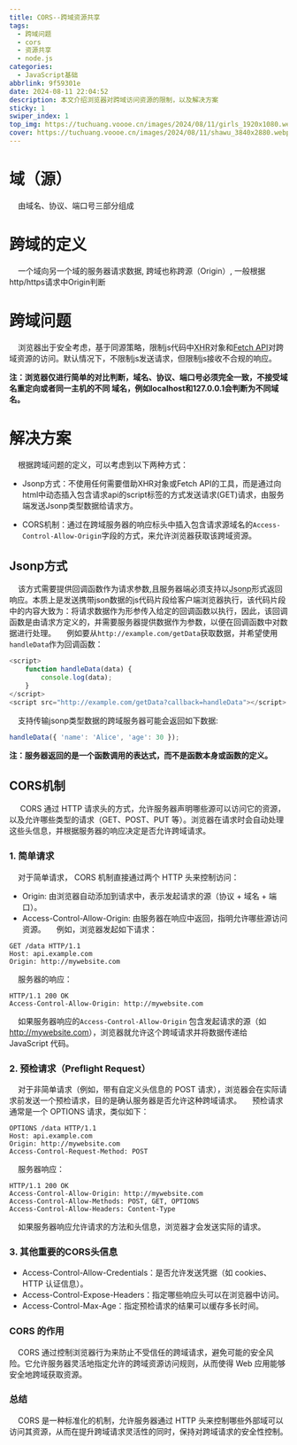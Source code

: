 ```yaml
---
title: CORS--跨域资源共享
tags:
  - 跨域问题
  - cors
  - 资源共享
  - node.js
categories:
  - JavaScript基础
abbrlink: 9f59301e
date: 2024-08-11 22:04:52
description: 本文介绍浏览器对跨域访问资源的限制，以及解决方案
sticky: 1
swiper_index: 1
top_img: https://tuchuang.voooe.cn/images/2024/08/11/girls_1920x1080.webp
cover: https://tuchuang.voooe.cn/images/2024/08/11/shawu_3840x2880.webp
---
```


# 域（源）

&nbsp;&nbsp;&nbsp;&nbsp;由域名、协议、端口号三部分组成

# 跨域的定义

&nbsp;&nbsp;&nbsp;&nbsp;一个域向另一个域的服务器请求数据, 跨域也称跨源（Origin）, 一般根据http/https请求中Origin判断

# 跨域问题

&nbsp;&nbsp;&nbsp;&nbsp;浏览器出于安全考虑，基于同源策略，限制js代码中<abbr title="XMLHttpRequest">XHR</abbr>对象和[Fetch API](https://developer.mozilla.org/zh-CN/docs/Web/API/Fetch_API)对跨域资源的访问。默认情况下，不限制js发送请求，但限制js接收不合规的响应。

**注：浏览器仅进行简单的对比判断，域名、协议、端口号必须完全一致，不接受域名重定向或者同一主机的不同
域名，例如localhost和127.0.0.1会判断为不同域名。**

# 解决方案

&nbsp;&nbsp;&nbsp;&nbsp;根据跨域问题的定义，可以考虑到以下两种方式：

- Jsonp方式：不使用任何需要借助XHR对象或Fetch API的工具，而是通过向html中动态插入包含请求api的script标签的方式发送请求(GET)请求，由服务端发送Jsonp类型数据给请求方。

- CORS机制：通过在跨域服务器的响应标头中插入包含请求源域名的`Access-Control-Allow-Origin`字段的方式，来允许浏览器获取该跨域资源。

## Jsonp方式

&nbsp;&nbsp;&nbsp;&nbsp;该方式需要提供回调函数作为请求参数,且服务器端必须支持以<abbr title="Json with Padding">Jsonp</abbr>形式返回响应。本质上是发送携带json数据的js代码片段给客户端浏览器执行，该代码片段中的内容大致为：将请求数据作为形参传入给定的回调函数以执行，因此，该回调函数是由请求方定义的，并需要服务器提供数据作为参数，以便在回调函数中对数据进行处理。
&nbsp;&nbsp;&nbsp;&nbsp;例如要从`http://example.com/getData`获取数据，并希望使用`handleData`作为回调函数：

```JavaScript
<script>
    function handleData(data) {
        console.log(data);
    }
</script>
<script src="http://example.com/getData?callback=handleData"></script>
```

&nbsp;&nbsp;&nbsp;&nbsp;支持传输jsonp类型数据的跨域服务器可能会返回如下数据:

```JavaScript
handleData({ 'name': 'Alice', 'age': 30 });
```

**注：服务器返回的是一个函数调用的表达式，而不是函数本身或函数的定义。**

## CORS机制

&nbsp;&nbsp;&nbsp;&nbsp; CORS 通过 HTTP 请求头的方式，允许服务器声明哪些源可以访问它的资源，以及允许哪些类型的请求（GET、POST、PUT 等）。浏览器在请求时会自动处理这些头信息，并根据服务器的响应决定是否允许跨域请求。

### 1. 简单请求

&nbsp;&nbsp;&nbsp;&nbsp;对于简单请求， CORS 机制直接通过两个 HTTP 头来控制访问：

- Origin: 由浏览器自动添加到请求中，表示发起请求的源（协议 + 域名 + 端口）。
- Access-Control-Allow-Origin: 由服务器在响应中返回，指明允许哪些源访问资源。
&nbsp;&nbsp;&nbsp;&nbsp;例如，浏览器发起如下请求：

```http
GET /data HTTP/1.1
Host: api.example.com
Origin: http://mywebsite.com
```

&nbsp;&nbsp;&nbsp;&nbsp;服务器的响应：

```http
HTTP/1.1 200 OK
Access-Control-Allow-Origin: http://mywebsite.com
```

&nbsp;&nbsp;&nbsp;&nbsp;如果服务器响应的`Access-Control-Allow-Origin` 包含发起请求的源（如 <http://mywebsite.com>），浏览器就允许这个跨域请求并将数据传递给 JavaScript 代码。

### 2. 预检请求（Preflight Request）

&nbsp;&nbsp;&nbsp;&nbsp;对于非简单请求（例如，带有自定义头信息的 POST 请求），浏览器会在实际请求前发送一个预检请求，目的是确认服务器是否允许这种跨域请求。
&nbsp;&nbsp;&nbsp;&nbsp;预检请求通常是一个 OPTIONS 请求，类似如下：

```http
OPTIONS /data HTTP/1.1
Host: api.example.com
Origin: http://mywebsite.com
Access-Control-Request-Method: POST
```

&nbsp;&nbsp;&nbsp;&nbsp;服务器响应：

```http
HTTP/1.1 200 OK
Access-Control-Allow-Origin: http://mywebsite.com
Access-Control-Allow-Methods: POST, GET, OPTIONS
Access-Control-Allow-Headers: Content-Type
```

&nbsp;&nbsp;&nbsp;&nbsp;如果服务器响应允许请求的方法和头信息，浏览器才会发送实际的请求。

### 3. 其他重要的CORS头信息

- Access-Control-Allow-Credentials：是否允许发送凭据（如 cookies、HTTP 认证信息）。
- Access-Control-Expose-Headers：指定哪些响应头可以在浏览器中访问。
- Access-Control-Max-Age：指定预检请求的结果可以缓存多长时间。

### CORS 的作用

&nbsp;&nbsp;&nbsp;&nbsp;CORS 通过控制浏览器行为来防止不受信任的跨域请求，避免可能的安全风险。它允许服务器灵活地指定允许的跨域资源访问规则，从而使得 Web 应用能够安全地跨域获取资源。

### 总结

&nbsp;&nbsp;&nbsp;&nbsp;CORS 是一种标准化的机制，允许服务器通过 HTTP 头来控制哪些外部域可以访问其资源，从而在提升跨域请求灵活性的同时，保持对跨域请求的安全性控制。
